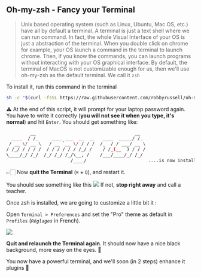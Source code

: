 ## Oh-my-zsh - Fancy your Terminal

> Unix based operating system (such as Linux, Ubuntu, Mac OS, etc.) have all by default a terminal. A terminal is just a text shell where we can run command. In fact, the whole Visual Interface of your OS is just a abstraction of the terminal. When you double click on chrome for example, your OS launch a command in the terminal to launch chrome. Then, if you know the commands, you can launch programs without interacting with your OS graphical interface. By default, the terminal of MacOS is not customizable enough for us, then we'll use oh-my-zsh as the default terminal. We call it `zsh`

To install it, run this command in the terminal

```bash
sh -c "$(curl -fsSL https://raw.githubusercontent.com/robbyrussell/oh-my-zsh/master/tools/install.sh)"
```

⚠️ At the end of this script, it will prompt for your laptop password again. You have to write it correctly (**you will not see it when you type, it's normal**) and hit `Enter`. You should get something like:

```bash
         __                                     __
  ____  / /_     ____ ___  __  __   ____  _____/ /_
 / __ \/ __ \   / __ `__ \/ / / /  /_  / / ___/ __ \
/ /_/ / / / /  / / / / / / /_/ /    / /_(__  ) / / /
\____/_/ /_/  /_/ /_/ /_/\__, /    /___/____/_/ /_/
                        /____/                       ....is now installed!
```

👉🏻 Now **quit the Terminal** (`⌘` + `Q`), and restart it.

You should see something like this
![](https://raw.githubusercontent.com/kevcha/setup-reloaded-content/master/images/on-my-zsh.png)
If not, **stop right away** and call a teacher.

Once zsh is installed, we are going to customize a little bit it :

Open `Terminal > Preferences` and set the "Pro" theme as default in `Profiles` (*`Réglages`* in French).

![](https://raw.githubusercontent.com/kevcha/setup-reloaded-content/master/images/terminal-pro.png)

**Quit and relaunch the Terminal again**. It should now have a nice black background, more easy on the eyes. 🚀

You now have a powerful terminal, and we'll soon (in 2 steps) enhance it plugins 💪
